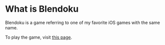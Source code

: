 # What is Blendoku
Blendoku is a game referring to one of my favorite iOS games with the same name.

To play the game, visit [this page](http://karlbao.github.io/Blendoku/).
